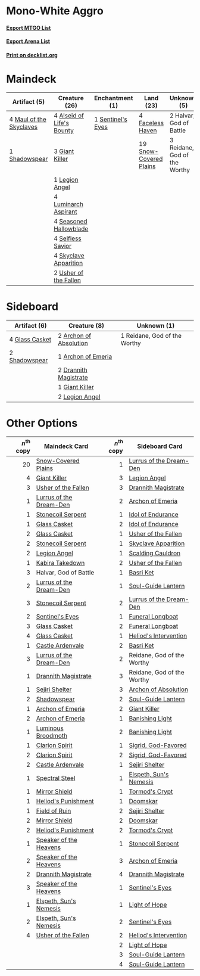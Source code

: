 # Mono-White Aggro

#### [Export MTGO List](../collection/Mono-White%20Aggro/Mono-White%20Aggro.txt)
#### [Export Arena List](../collection/Mono-White%20Aggro/Mono-White%20Aggro_arena.txt)
#### [Print on decklist.org](http://decklist.org/?deckmain=4%09Alseid%20of%20Life's%20Bounty%0A4%09Faceless%20Haven%0A3%09Giant%20Killer%0A2%09Halvar,%20God%20of%20Battle%0A1%09Legion%20Angel%0A4%09Luminarch%20Aspirant%0A4%09Maul%20of%20the%20Skyclaves%0A3%09Reidane,%20God%20of%20the%20Worthy%0A4%09Seasoned%20Hallowblade%0A4%09Selfless%20Savior%0A1%09Sentinel's%20Eyes%0A1%09Shadowspear%0A4%09Skyclave%20Apparition%0A19%09Snow-Covered%20Plains%0A2%09Usher%20of%20the%20Fallen&deckside=2%09Archon%20of%20Absolution%0A1%09Archon%20of%20Emeria%0A2%09Drannith%20Magistrate%0A1%09Giant%20Killer%0A4%09Glass%20Casket%0A2%09Legion%20Angel%0A1%09Reidane,%20God%20of%20the%20Worthy%0A2%09Shadowspear)
# Maindeck

|                                           Artifact (5)                                           |                                           Creature (26)                                            |                                      Enchantment (1)                                       |                                            Land (23)                                            |        Unknown (5)         |
|--------------------------------------------------------------------------------------------------|----------------------------------------------------------------------------------------------------|--------------------------------------------------------------------------------------------|-------------------------------------------------------------------------------------------------|----------------------------|
|4 [Maul of the Skyclaves](http://gatherer.wizards.com/Pages/Card/Details.aspx?multiverseid=491651)|4 [Alseid of Life's Bounty](http://gatherer.wizards.com/Pages/Card/Details.aspx?multiverseid=476252)|1 [Sentinel's Eyes](http://gatherer.wizards.com/Pages/Card/Details.aspx?multiverseid=476287)|4 [Faceless Haven](http://gatherer.wizards.com/Pages/Card/Details.aspx?multiverseid=503874)      |2 Halvar, God of Battle     |
|1 [Shadowspear](http://gatherer.wizards.com/Pages/Card/Details.aspx?multiverseid=476487)          |3 [Giant Killer](http://gatherer.wizards.com/Pages/Card/Details.aspx?multiverseid=472976)           |                                                                                            |19 [Snow-Covered Plains](http://gatherer.wizards.com/Pages/Card/Details.aspx?multiverseid=121267)|3 Reidane, God of the Worthy|
|                                                                                                  |1 [Legion Angel](http://gatherer.wizards.com/Pages/Card/Details.aspx?multiverseid=491646)           |                                                                                            |                                                                                                 |                            |
|                                                                                                  |4 [Luminarch Aspirant](http://gatherer.wizards.com/Pages/Card/Details.aspx?multiverseid=491647)     |                                                                                            |                                                                                                 |                            |
|                                                                                                  |4 [Seasoned Hallowblade](http://gatherer.wizards.com/Pages/Card/Details.aspx?multiverseid=485357)   |                                                                                            |                                                                                                 |                            |
|                                                                                                  |4 [Selfless Savior](http://gatherer.wizards.com/Pages/Card/Details.aspx?multiverseid=485359)        |                                                                                            |                                                                                                 |                            |
|                                                                                                  |4 [Skyclave Apparition](http://gatherer.wizards.com/Pages/Card/Details.aspx?multiverseid=495603)    |                                                                                            |                                                                                                 |                            |
|                                                                                                  |2 [Usher of the Fallen](http://gatherer.wizards.com/Pages/Card/Details.aspx?multiverseid=503641)    |                                                                                            |                                                                                                 |                            |


# Sideboard

|                                      Artifact (6)                                       |                                          Creature (8)                                           |        Unknown (1)         |
|-----------------------------------------------------------------------------------------|-------------------------------------------------------------------------------------------------|----------------------------|
|4 [Glass Casket](http://gatherer.wizards.com/Pages/Card/Details.aspx?multiverseid=472977)|2 [Archon of Absolution](http://gatherer.wizards.com/Pages/Card/Details.aspx?multiverseid=472965)|1 Reidane, God of the Worthy|
|2 [Shadowspear](http://gatherer.wizards.com/Pages/Card/Details.aspx?multiverseid=476487) |1 [Archon of Emeria](http://gatherer.wizards.com/Pages/Card/Details.aspx?multiverseid=495594)    |                            |
|                                                                                         |2 [Drannith Magistrate](http://gatherer.wizards.com/Pages/Card/Details.aspx?multiverseid=479531) |                            |
|                                                                                         |1 [Giant Killer](http://gatherer.wizards.com/Pages/Card/Details.aspx?multiverseid=472976)        |                            |
|                                                                                         |2 [Legion Angel](http://gatherer.wizards.com/Pages/Card/Details.aspx?multiverseid=491646)        |                            |


# Other Options

|*n*<sup>th</sup> copy|                                          Maindeck Card                                           |*n*<sup>th</sup> copy|                                          Sideboard Card                                          |
|--------------------:|--------------------------------------------------------------------------------------------------|--------------------:|--------------------------------------------------------------------------------------------------|
|                   20|[Snow-Covered Plains](http://gatherer.wizards.com/Pages/Card/Details.aspx?multiverseid=121267)    |                    1|[Lurrus of the Dream-Den](http://gatherer.wizards.com/Pages/Card/Details.aspx?multiverseid=479746)|
|                    4|[Giant Killer](http://gatherer.wizards.com/Pages/Card/Details.aspx?multiverseid=472976)           |                    3|[Legion Angel](http://gatherer.wizards.com/Pages/Card/Details.aspx?multiverseid=491646)           |
|                    3|[Usher of the Fallen](http://gatherer.wizards.com/Pages/Card/Details.aspx?multiverseid=503641)    |                    3|[Drannith Magistrate](http://gatherer.wizards.com/Pages/Card/Details.aspx?multiverseid=479531)    |
|                    1|[Lurrus of the Dream-Den](http://gatherer.wizards.com/Pages/Card/Details.aspx?multiverseid=479746)|                    2|[Archon of Emeria](http://gatherer.wizards.com/Pages/Card/Details.aspx?multiverseid=495594)       |
|                    1|[Stonecoil Serpent](http://gatherer.wizards.com/Pages/Card/Details.aspx?multiverseid=473197)      |                    1|[Idol of Endurance](http://gatherer.wizards.com/Pages/Card/Details.aspx?multiverseid=485346)      |
|                    1|[Glass Casket](http://gatherer.wizards.com/Pages/Card/Details.aspx?multiverseid=472977)           |                    2|[Idol of Endurance](http://gatherer.wizards.com/Pages/Card/Details.aspx?multiverseid=485346)      |
|                    2|[Glass Casket](http://gatherer.wizards.com/Pages/Card/Details.aspx?multiverseid=472977)           |                    1|[Usher of the Fallen](http://gatherer.wizards.com/Pages/Card/Details.aspx?multiverseid=503641)    |
|                    2|[Stonecoil Serpent](http://gatherer.wizards.com/Pages/Card/Details.aspx?multiverseid=473197)      |                    1|[Skyclave Apparition](http://gatherer.wizards.com/Pages/Card/Details.aspx?multiverseid=495603)    |
|                    2|[Legion Angel](http://gatherer.wizards.com/Pages/Card/Details.aspx?multiverseid=491646)           |                    1|[Scalding Cauldron](http://gatherer.wizards.com/Pages/Card/Details.aspx?multiverseid=473191)      |
|                    1|[Kabira Takedown](http://gatherer.wizards.com/Pages/Card/Details.aspx?multiverseid=491641)        |                    2|[Usher of the Fallen](http://gatherer.wizards.com/Pages/Card/Details.aspx?multiverseid=503641)    |
|                    3|Halvar, God of Battle                                                                             |                    1|[Basri Ket](http://gatherer.wizards.com/Pages/Card/Details.aspx?multiverseid=488174)              |
|                    2|[Lurrus of the Dream-Den](http://gatherer.wizards.com/Pages/Card/Details.aspx?multiverseid=479746)|                    1|[Soul-Guide Lantern](http://gatherer.wizards.com/Pages/Card/Details.aspx?multiverseid=476488)     |
|                    3|[Stonecoil Serpent](http://gatherer.wizards.com/Pages/Card/Details.aspx?multiverseid=473197)      |                    2|[Lurrus of the Dream-Den](http://gatherer.wizards.com/Pages/Card/Details.aspx?multiverseid=479746)|
|                    2|[Sentinel's Eyes](http://gatherer.wizards.com/Pages/Card/Details.aspx?multiverseid=476287)        |                    1|[Funeral Longboat](http://gatherer.wizards.com/Pages/Card/Details.aspx?multiverseid=503854)       |
|                    3|[Glass Casket](http://gatherer.wizards.com/Pages/Card/Details.aspx?multiverseid=472977)           |                    2|[Funeral Longboat](http://gatherer.wizards.com/Pages/Card/Details.aspx?multiverseid=503854)       |
|                    4|[Glass Casket](http://gatherer.wizards.com/Pages/Card/Details.aspx?multiverseid=472977)           |                    1|[Heliod's Intervention](http://gatherer.wizards.com/Pages/Card/Details.aspx?multiverseid=476270)  |
|                    1|[Castle Ardenvale](http://gatherer.wizards.com/Pages/Card/Details.aspx?multiverseid=473200)       |                    2|[Basri Ket](http://gatherer.wizards.com/Pages/Card/Details.aspx?multiverseid=488174)              |
|                    3|[Lurrus of the Dream-Den](http://gatherer.wizards.com/Pages/Card/Details.aspx?multiverseid=479746)|                    2|Reidane, God of the Worthy                                                                        |
|                    1|[Drannith Magistrate](http://gatherer.wizards.com/Pages/Card/Details.aspx?multiverseid=479531)    |                    3|Reidane, God of the Worthy                                                                        |
|                    1|[Sejiri Shelter](http://gatherer.wizards.com/Pages/Card/Details.aspx?multiverseid=491662)         |                    3|[Archon of Absolution](http://gatherer.wizards.com/Pages/Card/Details.aspx?multiverseid=472965)   |
|                    2|[Shadowspear](http://gatherer.wizards.com/Pages/Card/Details.aspx?multiverseid=476487)            |                    2|[Soul-Guide Lantern](http://gatherer.wizards.com/Pages/Card/Details.aspx?multiverseid=476488)     |
|                    1|[Archon of Emeria](http://gatherer.wizards.com/Pages/Card/Details.aspx?multiverseid=495594)       |                    2|[Giant Killer](http://gatherer.wizards.com/Pages/Card/Details.aspx?multiverseid=472976)           |
|                    2|[Archon of Emeria](http://gatherer.wizards.com/Pages/Card/Details.aspx?multiverseid=495594)       |                    1|[Banishing Light](http://gatherer.wizards.com/Pages/Card/Details.aspx?multiverseid=405135)        |
|                    1|[Luminous Broodmoth](http://gatherer.wizards.com/Pages/Card/Details.aspx?multiverseid=479541)     |                    2|[Banishing Light](http://gatherer.wizards.com/Pages/Card/Details.aspx?multiverseid=405135)        |
|                    1|[Clarion Spirit](http://gatherer.wizards.com/Pages/Card/Details.aspx?multiverseid=503610)         |                    1|[Sigrid, God-Favored](http://gatherer.wizards.com/Pages/Card/Details.aspx?multiverseid=503635)    |
|                    2|[Clarion Spirit](http://gatherer.wizards.com/Pages/Card/Details.aspx?multiverseid=503610)         |                    2|[Sigrid, God-Favored](http://gatherer.wizards.com/Pages/Card/Details.aspx?multiverseid=503635)    |
|                    2|[Castle Ardenvale](http://gatherer.wizards.com/Pages/Card/Details.aspx?multiverseid=473200)       |                    1|[Sejiri Shelter](http://gatherer.wizards.com/Pages/Card/Details.aspx?multiverseid=491662)         |
|                    1|[Spectral Steel](http://gatherer.wizards.com/Pages/Card/Details.aspx?multiverseid=503636)         |                    1|[Elspeth, Sun's Nemesis](http://gatherer.wizards.com/Pages/Card/Details.aspx?multiverseid=476265) |
|                    1|[Mirror Shield](http://gatherer.wizards.com/Pages/Card/Details.aspx?multiverseid=476485)          |                    1|[Tormod's Crypt](http://gatherer.wizards.com/Pages/Card/Details.aspx?multiverseid=389723)         |
|                    1|[Heliod's Punishment](http://gatherer.wizards.com/Pages/Card/Details.aspx?multiverseid=476272)    |                    1|[Doomskar](http://gatherer.wizards.com/Pages/Card/Details.aspx?multiverseid=503613)               |
|                    1|[Field of Ruin](http://gatherer.wizards.com/Pages/Card/Details.aspx?multiverseid=435415)          |                    2|[Sejiri Shelter](http://gatherer.wizards.com/Pages/Card/Details.aspx?multiverseid=491662)         |
|                    2|[Mirror Shield](http://gatherer.wizards.com/Pages/Card/Details.aspx?multiverseid=476485)          |                    2|[Doomskar](http://gatherer.wizards.com/Pages/Card/Details.aspx?multiverseid=503613)               |
|                    2|[Heliod's Punishment](http://gatherer.wizards.com/Pages/Card/Details.aspx?multiverseid=476272)    |                    2|[Tormod's Crypt](http://gatherer.wizards.com/Pages/Card/Details.aspx?multiverseid=389723)         |
|                    1|[Speaker of the Heavens](http://gatherer.wizards.com/Pages/Card/Details.aspx?multiverseid=488246) |                    1|[Stonecoil Serpent](http://gatherer.wizards.com/Pages/Card/Details.aspx?multiverseid=473197)      |
|                    2|[Speaker of the Heavens](http://gatherer.wizards.com/Pages/Card/Details.aspx?multiverseid=488246) |                    3|[Archon of Emeria](http://gatherer.wizards.com/Pages/Card/Details.aspx?multiverseid=495594)       |
|                    2|[Drannith Magistrate](http://gatherer.wizards.com/Pages/Card/Details.aspx?multiverseid=479531)    |                    4|[Drannith Magistrate](http://gatherer.wizards.com/Pages/Card/Details.aspx?multiverseid=479531)    |
|                    3|[Speaker of the Heavens](http://gatherer.wizards.com/Pages/Card/Details.aspx?multiverseid=488246) |                    1|[Sentinel's Eyes](http://gatherer.wizards.com/Pages/Card/Details.aspx?multiverseid=476287)        |
|                    1|[Elspeth, Sun's Nemesis](http://gatherer.wizards.com/Pages/Card/Details.aspx?multiverseid=476265) |                    1|[Light of Hope](http://gatherer.wizards.com/Pages/Card/Details.aspx?multiverseid=479540)          |
|                    2|[Elspeth, Sun's Nemesis](http://gatherer.wizards.com/Pages/Card/Details.aspx?multiverseid=476265) |                    2|[Sentinel's Eyes](http://gatherer.wizards.com/Pages/Card/Details.aspx?multiverseid=476287)        |
|                    4|[Usher of the Fallen](http://gatherer.wizards.com/Pages/Card/Details.aspx?multiverseid=503641)    |                    2|[Heliod's Intervention](http://gatherer.wizards.com/Pages/Card/Details.aspx?multiverseid=476270)  |
|                     |                                                                                                  |                    2|[Light of Hope](http://gatherer.wizards.com/Pages/Card/Details.aspx?multiverseid=479540)          |
|                     |                                                                                                  |                    3|[Soul-Guide Lantern](http://gatherer.wizards.com/Pages/Card/Details.aspx?multiverseid=476488)     |
|                     |                                                                                                  |                    4|[Soul-Guide Lantern](http://gatherer.wizards.com/Pages/Card/Details.aspx?multiverseid=476488)     |

